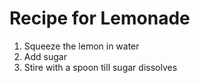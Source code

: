 # Recipe for Lemonade

1. Squeeze the lemon in water
1. Add sugar
1. Stire with a spoon till sugar dissolves

